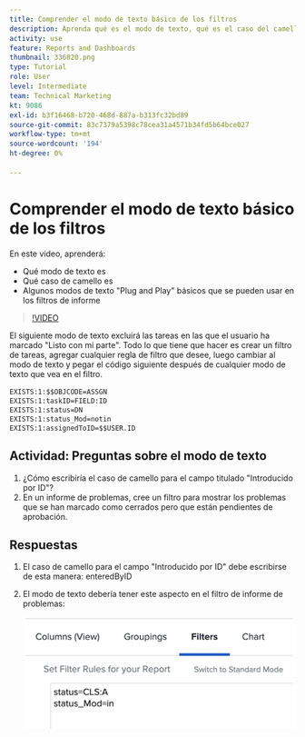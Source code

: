 ```yaml
---
title: Comprender el modo de texto básico de los filtros
description: Aprenda qué es el modo de texto, qué es el caso del camello y algún modo de texto básico de "Plug and Play" que puede utilizar en los filtros de informe en [!DNL  Workfront].
activity: use
feature: Reports and Dashboards
thumbnail: 336820.png
type: Tutorial
role: User
level: Intermediate
team: Technical Marketing
kt: 9086
exl-id: b3f16468-b720-468d-887a-b313fc32bd89
source-git-commit: 83c7379a5398c78cea31a4571b34fd5b64bce027
workflow-type: tm+mt
source-wordcount: '194'
ht-degree: 0%

---
```


# Comprender el modo de texto básico de los filtros

En este vídeo, aprenderá:

* Qué modo de texto es
* Qué caso de camello es
* Algunos modos de texto &quot;Plug and Play&quot; básicos que se pueden usar en los filtros de informe

>[!VIDEO](https://video.tv.adobe.com/v/336820/?quality=12)

El siguiente modo de texto excluirá las tareas en las que el usuario ha marcado &quot;Listo con mi parte&quot;. Todo lo que tiene que hacer es crear un filtro de tareas, agregar cualquier regla de filtro que desee, luego cambiar al modo de texto y pegar el código siguiente después de cualquier modo de texto que vea en el filtro.

```
EXISTS:1:$$OBJCODE=ASSGN  
EXISTS:1:taskID=FIELD:ID  
EXISTS:1:status=DN  
EXISTS:1:status_Mod=notin  
EXISTS:1:assignedToID=$$USER.ID 
```

## Actividad: Preguntas sobre el modo de texto

1. ¿Cómo escribiría el caso de camello para el campo titulado &quot;Introducido por ID&quot;?
1. En un informe de problemas, cree un filtro para mostrar los problemas que se han marcado como cerrados pero que están pendientes de aprobación.

## Respuestas

1. El caso de camello para el campo &quot;Introducido por ID&quot; debe escribirse de esta manera: enteredByID
1. El modo de texto debería tener este aspecto en el filtro de informe de problemas:

   ![Imagen de la pantalla para crear un nuevo filtro en el modo de texto](assets/btm-answer.png)
